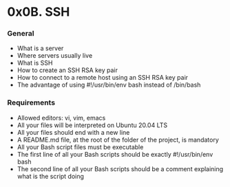 # 0x0B. SSH

### General

*    What is a server
*    Where servers usually live
*    What is SSH
*    How to create an SSH RSA key pair
*    How to connect to a remote host using an SSH RSA key pair
*    The advantage of using #!/usr/bin/env bash instead of /bin/bash

### Requirements

*    Allowed editors: vi, vim, emacs
*    All your files will be interpreted on Ubuntu 20.04 LTS
*    All your files should end with a new line
*    A README.md file, at the root of the folder of the project, is mandatory
*    All your Bash script files must be executable
*    The first line of all your Bash scripts should be exactly #!/usr/bin/env bash
*    The second line of all your Bash scripts should be a comment explaining what is the script doing

